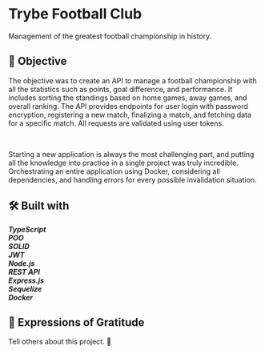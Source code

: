 <h1>Trybe Football Club</h1>
<p>Management of the greatest football championship in history.</p>

<h2>🚀 Objective</h2>
<p>The objective was to create an API to manage a football championship with all the statistics such as points, goal difference, and performance. It includes sorting the standings based on home games, away games, and overall ranking. The API provides endpoints for user login with password encryption, registering a new match, finalizing a match, and fetching data for a specific match. All requests are validated using user tokens.</p><br>
<p>Starting a new application is always the most challenging part, and putting all the knowledge into practice in a single project was truly incredible. Orchestrating an entire application using Docker, considering all dependencies, and handling errors for every possible invalidation situation.</p>

<h2>🛠️ Built with</h2>
<span><strong><em>TypeScript</em></strong></span><br>
<span><strong><em>POO</em></strong></span><br>
<span><strong><em>SOLID</em></strong></span><br>
<span><strong><em>JWT</em></strong></span><br>
<span><strong><em>Node.js</em></strong></span><br>
<span><strong><em>REST API</em></strong></span><br>
<span><strong><em>Express.js</em></strong></span><br>
<span><strong><em>Sequelize</em></strong></span><br>
<span><strong><em>Docker</em></strong></span><br>

<h2>🎁 Expressions of Gratitude</h2>
<p>Tell others about this project. 📢</p>
